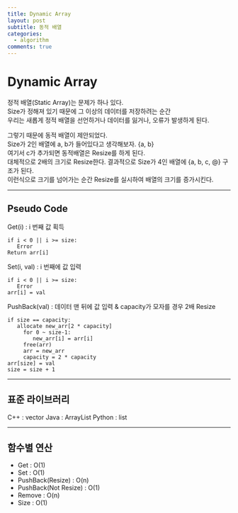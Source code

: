 ```yaml
---
title: Dynamic Array
layout: post
subtitle: 동적 배열
categories:
  - algorithm
comments: true
---
```


# Dynamic Array

정적 배열(Static Array)는 문제가 하나 있다.  
Size가 정해져 있기 때문에 그 이상의 데이터를 저장하려는 순간  
우리는 새롭게 정적 배열을 선언하거나 데이터를 잃거나, 오류가 발생하게 된다.

그렇기 때문에 동적 배열이 제안되었다.  
Size가 2인 배열에 a, b가 들어있다고 생각해보자.
{a, b}  
여기서 c가 추가되면 동적배열은 Resize를 하게 된다.  
대체적으로 2배의 크기로 Resize한다.
결과적으로 Size가 4인 배열에 {a, b, c, @} 구조가 된다.  
이런식으로 크기를 넘어가는 순간 Resize를 실시하여 배열의 크기를 증가시킨다.

---

## Pseudo Code

Get(i) : i 번째 값 획득

```
if i < 0 || i >= size:
   Error
Return arr[i]
```

Set(i, val) : i 번째에 값 입력

```
if i < 0 || i >= size:
   Error
arr[i] = val
```

PushBack(val) : 데이터 맨 뒤에 값 입력 & capacity가 모자를 경우 2배 Resize

```
if size == capacity:
   allocate new_arr[2 * capacity]
	 for 0 ~ size-1:
	    new_arr[i] = arr[i]
	 free(arr)
	 arr = new_arr
	 capacity = 2 * capacity
arr[size] = val
size = size + 1
```

---

## 표준 라이브러리

C++ : vector
Java : ArrayList
Python : list

---

## 함수별 연산

- Get : O(1)
- Set : O(1)
- PushBack(Resize) : O(n)
- PushBack(Not Resize) : O(1)
- Remove : O(n)
- Size : O(1)
